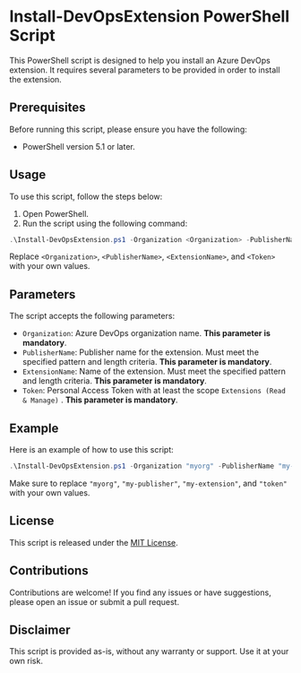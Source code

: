 # Install-DevOpsExtension PowerShell Script

This PowerShell script is designed to help you install an Azure DevOps extension. It requires several parameters to be provided in order to install the extension.

## Prerequisites

Before running this script, please ensure you have the following:

- PowerShell version 5.1 or later.

## Usage

To use this script, follow the steps below:

1. Open PowerShell.
2. Run the script using the following command:

```powershell
.\Install-DevOpsExtension.ps1 -Organization <Organization> -PublisherName <PublisherName> -ExtensionName <ExtensionName> -Token <Token>
```

Replace `<Organization>`, `<PublisherName>`, `<ExtensionName>`, and `<Token>` with your own values.

## Parameters

The script accepts the following parameters:

- `Organization`: Azure DevOps organization name. **This parameter is mandatory**.
- `PublisherName`: Publisher name for the extension. Must meet the specified pattern and length criteria. **This parameter is mandatory**.
- `ExtensionName`: Name of the extension. Must meet the specified pattern and length criteria. **This parameter is mandatory**.
- `Token`: Personal Access Token with at least the scope `Extensions (Read & Manage)` . **This parameter is mandatory**.

## Example

Here is an example of how to use this script:

```powershell
.\Install-DevOpsExtension.ps1 -Organization "myorg" -PublisherName "my-publisher" -ExtensionName "my-extension" -Token "token"
```

Make sure to replace `"myorg"`, `"my-publisher"`, `"my-extension"`, and `"token"` with your own values.

## License

This script is released under the [MIT License](https://opensource.org/licenses/MIT).

## Contributions

Contributions are welcome! If you find any issues or have suggestions, please open an issue or submit a pull request.

## Disclaimer

This script is provided as-is, without any warranty or support. Use it at your own risk.
